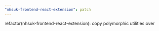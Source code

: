 ```yaml
---
"nhsuk-frontend-react-extension": patch
---
```


refactor(nhsuk-frontend-react-extension): copy polymorphic utilities over

